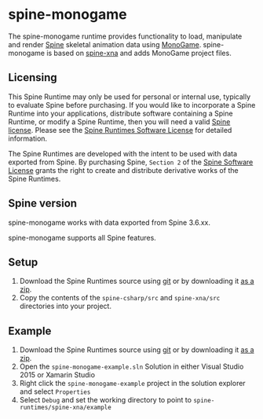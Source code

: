 # spine-monogame

The spine-monogame runtime provides functionality to load, manipulate and render [Spine](http://esotericsoftware.com) skeletal animation data using [MonoGame](http://monogame.codeplex.com/). spine-monogame is based on [spine-xna](https://github.com/EsotericSoftware/spine-runtimes/tree/master/spine-xna) and adds MonoGame project files.

## Licensing

This Spine Runtime may only be used for personal or internal use, typically to evaluate Spine before purchasing. If you would like to incorporate a Spine Runtime into your applications, distribute software containing a Spine Runtime, or modify a Spine Runtime, then you will need a valid [Spine license](https://esotericsoftware.com/spine-purchase). Please see the [Spine Runtimes Software License](https://github.com/EsotericSoftware/spine-runtimes/blob/master/LICENSE) for detailed information.

The Spine Runtimes are developed with the intent to be used with data exported from Spine. By purchasing Spine, `Section 2` of the [Spine Software License](https://esotericsoftware.com/files/license.txt) grants the right to create and distribute derivative works of the Spine Runtimes.

## Spine version

spine-monogame works with data exported from Spine 3.6.xx.

spine-monogame supports all Spine features.

## Setup

1. Download the Spine Runtimes source using [git](https://help.github.com/articles/set-up-git) or by downloading it [as a zip](https://github.com/EsotericSoftware/spine-runtimes/archive/3.6.zip).
1. Copy the contents of the `spine-csharp/src` and `spine-xna/src` directories into your project.

## Example

1. Download the Spine Runtimes source using [git](https://help.github.com/articles/set-up-git) or by downloading it [as a zip](https://github.com/EsotericSoftware/spine-runtimes/archive/3.6.zip).
1. Open the `spine-monogame-example.sln` Solution in either Visual Studio 2015 or Xamarin Studio
1. Right click the `spine-monogame-example` project in the solution explorer and select `Properties`
1. Select `Debug` and set the working directory to point to `spine-runtimes/spine-xna/example`
